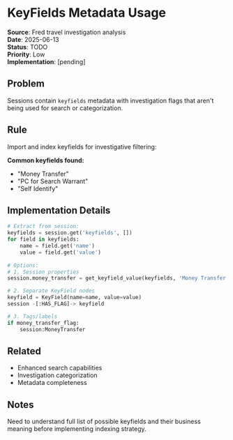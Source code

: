 # KeyFields Metadata Usage

**Source**: Fred travel investigation analysis  
**Date**: 2025-06-13  
**Status**: TODO  
**Priority**: Low  
**Implementation**: [pending]  

## Problem
Sessions contain `keyfields` metadata with investigation flags that aren't being used for search or categorization.

## Rule
Import and index keyfields for investigative filtering:

**Common keyfields found:**
- "Money Transfer" 
- "PC for Search Warrant"
- "Self Identify"

## Implementation Details
```python
# Extract from session:
keyfields = session.get('keyfields', [])
for field in keyfields:
    name = field.get('name')
    value = field.get('value')
    
# Options:
# 1. Session properties
session.money_transfer = get_keyfield_value(keyfields, 'Money Transfer')

# 2. Separate KeyField nodes  
keyfield = KeyField(name=name, value=value)
session -[:HAS_FLAG]-> keyfield

# 3. Tags/labels
if money_transfer_flag:
    session:MoneyTransfer
```

## Related
- Enhanced search capabilities
- Investigation categorization
- Metadata completeness

## Notes
Need to understand full list of possible keyfields and their business meaning before implementing indexing strategy.
